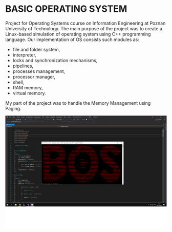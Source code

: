 # BASIC OPERATING SYSTEM

Project for Operating Systems course on Information Engineering at Poznan University of Technology. The main purpose of the project was to create a Linux-based simulation of operating system using C++ programming language. Our implementation of OS consists such modules as: 
- file and folder system, 
- interpreter, 
- locks and synchronization mechanisms, 
- pipelines, 
- processes management, 
- processor manager, 
- shell, 
- RAM memory, 
- virtual memory.

My part of the project was to handle the Memory Management using Paging.

![12345](https://github.com/WangHoHan/basic-operating-system/blob/master/basic-operating-system.png)
